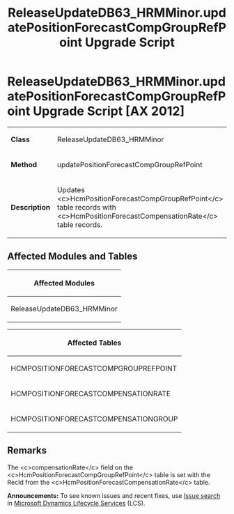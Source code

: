 ﻿---
title: ReleaseUpdateDB63_HRMMinor.updatePositionForecastCompGroupRefPoint Upgrade Script
TOCTitle: ReleaseUpdateDB63_HRMMinor.updatePositionForecastCompGroupRefPoint Upgrade Script
ms:assetid: 5d6d9579-5875-cc0b-716b-2ecd8e835b20
ms:mtpsurl: https://msdn.microsoft.com/en-us/library/Dn702743(v=AX.60)
ms:contentKeyID: 65236199
ms.date: 05/18/2015
mtps_version: v=AX.60
---

# ReleaseUpdateDB63\_HRMMinor.updatePositionForecastCompGroupRefPoint Upgrade Script [AX 2012]


<table>
<colgroup>
<col style="width: 50%" />
<col style="width: 50%" />
</colgroup>
<tbody>
<tr class="odd">
<td><p><strong>Class</strong></p></td>
<td><p>ReleaseUpdateDB63_HRMMinor</p></td>
</tr>
<tr class="even">
<td><p><strong>Method</strong></p></td>
<td><p>updatePositionForecastCompGroupRefPoint</p></td>
</tr>
<tr class="odd">
<td><p><strong>Description</strong></p></td>
<td><p>Updates &lt;c&gt;HcmPositionForecastCompGroupRefPoint&lt;/c&gt; table records with &lt;c&gt;HcmPositionForecastCompensationRate&lt;/c&gt; table records.</p></td>
</tr>
</tbody>
</table>


## Affected Modules and Tables

<table>
<colgroup>
<col style="width: 100%" />
</colgroup>
<thead>
<tr class="header">
<th><p>Affected Modules</p></th>
</tr>
</thead>
<tbody>
<tr class="odd">
<td><p>ReleaseUpdateDB63_HRMMinor</p></td>
</tr>
</tbody>
</table>


<table>
<colgroup>
<col style="width: 100%" />
</colgroup>
<thead>
<tr class="header">
<th><p>Affected Tables</p></th>
</tr>
</thead>
<tbody>
<tr class="odd">
<td><p>HCMPOSITIONFORECASTCOMPGROUPREFPOINT</p></td>
</tr>
<tr class="even">
<td><p>HCMPOSITIONFORECASTCOMPENSATIONRATE</p></td>
</tr>
<tr class="odd">
<td><p>HCMPOSITIONFORECASTCOMPENSATIONGROUP</p></td>
</tr>
</tbody>
</table>


## Remarks

The \<c\>compensationRate\</c\> field on the \<c\>HcmPositionForecastCompGroupRefPoint\</c\> table is set with the RecId from the \<c\>HcmPositionForecastCompensationRate\</c\> table.

  
**Announcements:** To see known issues and recent fixes, use [Issue search](http://go.microsoft.com/fwlink/?linkid=389258) in [Microsoft Dynamics Lifecycle Services](http://go.microsoft.com/fwlink/?linkid=306505) (LCS).

